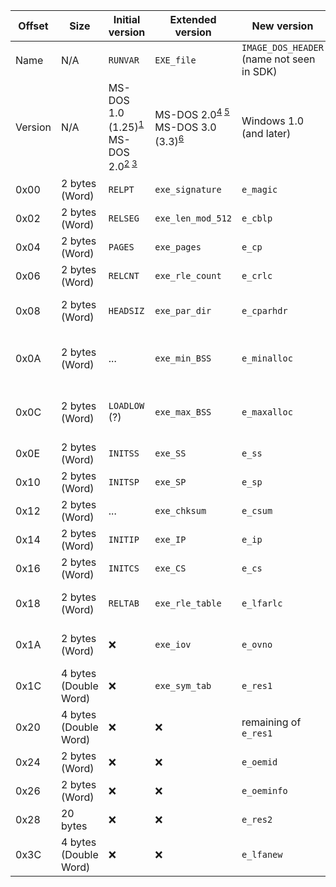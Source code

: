 | Offset | Size | Initial version | Extended version | New version | Description |
| - | - | - | - | - | - |
| Name | N/A | `RUNVAR` | `EXE_file` | `IMAGE_DOS_HEADER` (name not seen in SDK) | Name of the struct |
| Version | N/A | MS-DOS 1.0 (1.25)<sup>[1]</sup><br>MS-DOS 2.0<sup>[2] [3]</sup> | MS-DOS 2.0<sup>[4] [5]</sup><br>MS-DOS 3.0 (3.3)<sup>[6]</sup> | Windows 1.0 (and later) | Used in OS version |
| 0x00 | 2 bytes (Word) | `RELPT` | `exe_signature` | `e_magic` | Signature |
| 0x02 | 2 bytes (Word) | `RELSEG` | `exe_len_mod_512` | `e_cblp` | Length of last page |
| 0x04 | 2 bytes (Word) | `PAGES` | `exe_pages` | `e_cp` | Amount of pages |
| 0x06 | 2 bytes (Word) | `RELCNT` | `exe_rle_count` | `e_crlc` | Relocation count |
| 0x08 | 2 bytes (Word) | `HEADSIZ` | `exe_par_dir` | `e_cparhdr` | Header size in paragraphs |
| 0x0A | 2 bytes (Word) | ... | `exe_min_BSS` | `e_minalloc` | Minimum number of paragraphs of BSS (?) |
| 0x0C | 2 bytes (Word) | `LOADLOW` (?) | `exe_max_BSS` | `e_maxalloc` | Maximum number of paragraphs of BSS (?) |
| 0x0E | 2 bytes (Word) | `INITSS` | `exe_SS` | `e_ss` | Initial SS value |
| 0x10 | 2 bytes (Word) | `INITSP` | `exe_SP` | `e_sp` | Initial SP value |
| 0x12 | 2 bytes (Word) | ... | `exe_chksum` | `e_csum` | Checksum |
| 0x14 | 2 bytes (Word) | `INITIP` | `exe_IP` | `e_ip` | Initial IP value |
| 0x16 | 2 bytes (Word) | `INITCS` | `exe_CS` | `e_cs` | Initial CS value |
| 0x18 | 2 bytes (Word) | `RELTAB` | `exe_rle_table` | `e_lfarlc` | Relocation table address |
| 0x1A | 2 bytes (Word) | ❌ | `exe_iov` | `e_ovno` | (Index)? Overlay number |
| 0x1C | 4 bytes (Double Word) | ❌ | `exe_sym_tab` | `e_res1` | Symbol table address |
| 0x20 | 4 bytes (Double Word) | ❌ | ❌ | remaining of `e_res1` | Reserved |
| 0x24 | 2 bytes (Word) | ❌ | ❌ | `e_oemid` | OEM ID |
| 0x26 | 2 bytes (Word) | ❌ | ❌ | `e_oeminfo` | OEM Information |
| 0x28 | 20 bytes | ❌ | ❌ | `e_res2` | Reserved |
| 0x3C | 4 bytes (Double Word) | ❌ | ❌ | `e_lfanew` | New executable address |

[1]: https://github.com/microsoft/MS-DOS/blob/master/v1.25/source/COMMAND.ASM
[2]: https://github.com/microsoft/MS-DOS/blob/master/v2.0/source/EXE2BIN.ASM
[3]: https://github.com/microsoft/MS-DOS/blob/master/v2.0/source/PROFIL.ASM

[4]: https://github.com/microsoft/MS-DOS/blob/master/v2.0/source/DOSSYM.ASM
[5]: https://github.com/microsoft/MS-DOS/blob/master/v2.0/source/DOSSYM_v211.ASM
[6]: https://github.com/AR1972/DOS3.3/blob/master/SRC/DOS/EXE.INC
